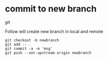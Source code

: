 # commit to new branch

*git*

Follow will create new branch in local and remote

```
git checkout -b newbranch
git add -- .
git commit -a -m 'msg'
git push --set-upstream origin newbranch
```
